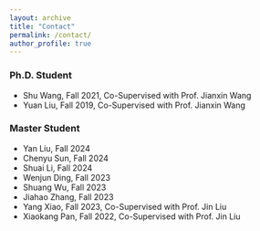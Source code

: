 ```yaml
---
layout: archive
title: "Contact"
permalink: /contact/
author_profile: true
---
```

### Ph.D. Student
- Shu Wang, Fall 2021, Co-Supervised with Prof. Jianxin Wang
- Yuan Liu, Fall 2019, Co-Supervised with Prof. Jianxin Wang

### Master Student
- Yan Liu, Fall 2024
- Chenyu Sun, Fall 2024
- Shuai Li, Fall 2024
- Wenjun Ding, Fall 2023
- Shuang Wu, Fall 2023
- Jiahao Zhang, Fall 2023
- Yang Xiao, Fall 2023, Co-Supervised with Prof. Jin Liu
- Xiaokang Pan, Fall 2022, Co-Supervised with Prof. Jin Liu
